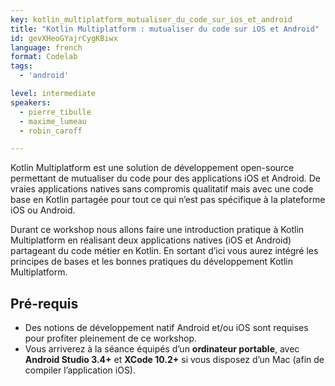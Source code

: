 ```yaml
---
key: kotlin_multiplatform_mutualiser_du_code_sur_ios_et_android
title: "Kotlin Multiplatform : mutualiser du code sur iOS et Android"
id: gevXHeoGYajrCygKBiwx
language: french
format: Codelab
tags:
  - 'android'

level: intermediate
speakers:
  - pierre_tibulle
  - maxime_lumeau
  - robin_caroff

---
```


Kotlin Multiplatform est une solution de développement open-source permettant de mutualiser du code pour des applications iOS et Android. De vraies applications natives sans compromis qualitatif mais avec une code base en Kotlin partagée pour tout ce qui n’est pas spécifique à la plateforme iOS ou Android.

Durant ce workshop nous allons faire une introduction pratique à Kotlin Multiplatform en réalisant deux applications natives (iOS et Android) partageant du code métier en Kotlin. En sortant d’ici vous aurez intégré les principes de bases et les bonnes pratiques du développement Kotlin Multiplatform.

## Pré-requis

  * Des notions de développement natif Android et/ou iOS sont requises pour profiter pleinement de ce workshop.
  * Vous arriverez à la séance équipés d’un **ordinateur portable**, avec **Android Studio 3.4+** et **XCode 10.2+** si vous disposez d’un Mac (afin de compiler l’application iOS).



